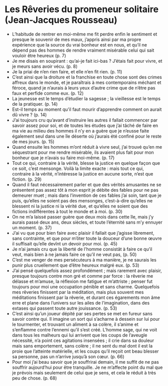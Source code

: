 # Les Rêveries du promeneur solitaire (Jean-Jacques Rousseau)
* L’habitude de rentrer en moi-même me fit perdre enfin le sentiment et presque le souvenir de mes maux, j’appris ainsi par ma propre expérience que la source du vrai bonheur est en nous, et qu’il ne dépend pas des hommes de rendre vraiment misérable celui qui sait vouloir être heureux (p. 7)
* Je me disais en soupirant : qu’ai-je fait ici-bas ? J’étais fait pour vivre, et je meurs sans avoir vécu. (p. 8)
* Je la priai de n’en rien faire, et elle n’en fit rien. (p. 11)
* C’est ainsi que la droiture et la franchise en toute chose sont des crimes affreux dans le monde, et je paraîtrais à mes contemporains méchant et féroce, quand je n’aurais à leurs yeux d’autre crime que de n’être pas faux et perfide comme eux. (p. 12)
* La jeunesse est le temps d’étudier la sagesse ; la vieillesse est le temps de la pratiquer. (p. 14)
* Est-il temps au moment qu’il faut mourir d’apprendre comment on aurait dû vivre ? (p. 14)
* J’ai toujours cru qu’avant d’instruire les autres il fallait commencer par savoir assez pour soi, et de toutes les études que j’ai tâché de faire en ma vie au milieu des hommes il n’y en a guère que je n’eusse faite également seul dans une île déserte où j’aurais été confiné pour le reste de mes jours. (p. 15)
* Quand ensuite les hommes m’ont réduit à vivre seul, j’ai trouvé qu’en me séquestrant pour me rendre misérable, ils avaient plus fait pour mon bonheur que je n’avais su faire moi-même. (p. 17)
* Tout ce qui, contraire à la vérité, blesse la justice en quelque façon que ce soit, c’est mensonge. Voilà la limite exacte : mais tout ce qui, contraire à la vérité, n’intéresse la justice en aucune sorte, n’est que fiction. (p. 29)
* Quand il faut nécessairement parler et que des vérités amusantes ne se présentent pas assez tôt à mon esprit je débite des fables pour ne pas demeurer muet ; mais dans l’invention de ces fables j’ai soin, tant que je puis, qu’elles ne soient pas des mensonges, c’est-à-dire qu’elles ne blessent ni la justice ni la vérité due, et qu’elles ne soient que des fictions indifférentes à tout le monde et à moi. (p. 30)
* On ne m’a laissé passer guère que deux mois dans cette île, mais j’y aurais passé deux ans, deux siècles, et toute l’éternité sans m’y ennuyer un moment. (p. 37)
* J’ai vu que pour bien faire avec plaisir il fallait que j’agisse librement, sans contrainte, et que pour m’ôter toute la douceur d’une bonne œuvre il suffisait qu’elle devînt un devoir pour moi. (p. 45)
* Je n’ai jamais cru que la liberté de l’homme consistât à faire ce qu’il veut, mais bien à ne jamais faire ce qu’il ne veut pas, (p. 50)
* C’est me venger de mes persécuteurs à ma manière, je ne saurais les punir plus cruellement que d’être heureux malgré eux. (p. 53)
* J’ai pensé quelquefois assez profondément ; mais rarement avec plaisir, presque toujours contre mon gré et comme par force : la rêverie me délasse et m’amuse, la réflexion me fatigue et m’attriste ; penser fut toujours pour moi une occupation pénible et sans charme. Quelquefois mes rêveries finissent par la méditation, mais plus souvent mes méditations finissent par la rêverie, et durant ces égarements mon âme erre et plane dans l’univers sur les ailes de l’imagination, dans des extases qui passent toute autre jouissance. (p. 53)
* C’est ainsi qu’un joueur dépité par ses pertes se met en fureur sans savoir contre qui. Il imagine un sort qui s’acharne à dessein sur lui pour le tourmenter, et trouvant un aliment à sa colère, il s’anime et s’enflamme contre l’ennemi qu’il s’est créé. L’homme sage, qui ne voit dans tous les malheurs qui lui arrivent que les coups de l’aveugle nécessité, n’a point ces agitations insensées ; il crie dans sa douleur mais sans emportement, sans colère ; il ne sent du mal dont il est la proie que l’atteinte matérielle, et les coups qu’il reçoit ont beau blesser sa personne, pas un n’arrive jusqu’à son cœur. (p. 66)
* Pour moi j’ai beau savoir que je souffrirai demain, il me suffit de ne pas souffrir aujourd’hui pour être tranquille. Je ne m’affecte point du mal que je prévois mais seulement de celui que je sens, et cela le réduit à très peu de chose. (p. 68)